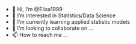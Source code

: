 - 👋 Hi, I’m @Elisa1999
- 👀 I’m interested in Statistics/Data Science
- 🌱 I’m currently learning applied statistic models
- 💞️ I’m looking to collaborate on ...
- 📫 How to reach me ...

<!---
Elisa1999/Elisa1999 is a ✨ special ✨ repository because its `README.md` (this file) appears on your GitHub profile.
You can click the Preview link to take a look at your changes.
--->
